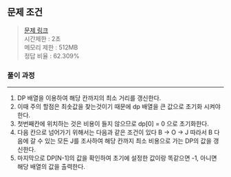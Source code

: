 ## 문제 조건
> <a href = "https://www.acmicpc.net/problem/12026"> 문제 링크 </a>  
> 시간제한 : 2초  
> 메모리 제한 : 512MB  
> 정답 비율 : 62.309%

### 풀이 과정
---
1. DP 배열을 이용하여 해당 칸까지의 최소 거리를 갱신한다.
2. 이때 주의 할점은 최솟값을 찾는것이기 때문에 dp 배열을 큰 값으로 초기화 시켜야한다.
3. 첫번째칸에 위치하는 것은 비용이 들지 않으므로 dp[0] = 0 으로 초기화한다.
4. 다음 칸으로 넘어가기 위해서는 다음과 같은 조건이 있다 B -> O -> J 따라서 B 다음에 갈 수 있는 모든 J를 조사하여 해당 칸까지 최소 비용으로 가는 DP의 값을 갱신한다.
5. 마지막으로 DP[N-1]의 값을 확인하여 초기에 설정한 값이랑 똑같으면 -1, 아니면 해당 배열의 값을 출력한다.
